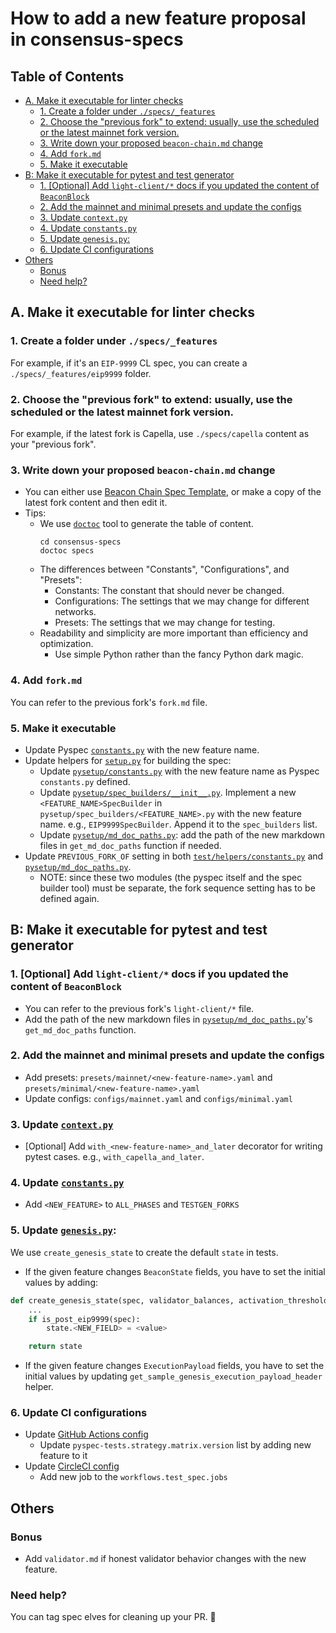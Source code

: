 # How to add a new feature proposal in consensus-specs

<!-- START doctoc generated TOC please keep comment here to allow auto update -->
<!-- DON'T EDIT THIS SECTION, INSTEAD RE-RUN doctoc TO UPDATE -->
## Table of Contents

- [A. Make it executable for linter checks](#a-make-it-executable-for-linter-checks)
  - [1. Create a folder under `./specs/_features`](#1-create-a-folder-under-specs_features)
  - [2. Choose the "previous fork" to extend: usually, use the scheduled or the latest mainnet fork version.](#2-choose-the-previous-fork-to-extend-usually-use-the-scheduled-or-the-latest-mainnet-fork-version)
  - [3. Write down your proposed `beacon-chain.md` change](#3-write-down-your-proposed-beacon-chainmd-change)
  - [4. Add `fork.md`](#4-add-forkmd)
  - [5. Make it executable](#5-make-it-executable)
- [B: Make it executable for pytest and test generator](#b-make-it-executable-for-pytest-and-test-generator)
  - [1. [Optional] Add `light-client/*` docs if you updated the content of `BeaconBlock`](#1-optional-add-light-client-docs-if-you-updated-the-content-of-beaconblock)
  - [2. Add the mainnet and minimal presets and update the configs](#2-add-the-mainnet-and-minimal-presets-and-update-the-configs)
  - [3. Update `context.py`](#3-update-contextpy)
  - [4. Update `constants.py`](#4-update-constantspy)
  - [5. Update `genesis.py`:](#5-update-genesispy)
  - [6. Update CI configurations](#6-update-ci-configurations)
- [Others](#others)
  - [Bonus](#bonus)
  - [Need help?](#need-help)

<!-- END doctoc generated TOC please keep comment here to allow auto update -->


## A. Make it executable for linter checks

### 1. Create a folder under `./specs/_features`

For example, if it's an `EIP-9999` CL spec, you can create a `./specs/_features/eip9999` folder.

### 2. Choose the "previous fork" to extend: usually, use the scheduled or the latest mainnet fork version.

For example, if the latest fork is Capella, use `./specs/capella` content as your "previous fork".

### 3. Write down your proposed `beacon-chain.md` change
- You can either use [Beacon Chain Spec Template](./templates/beacon-chain-template.md), or make a copy of the latest fork content and then edit it.
- Tips:
    - We use [`doctoc`](https://www.npmjs.com/package/doctoc) tool to generate the table of content.
        ```
        cd consensus-specs
        doctoc specs
        ```
    - The differences between "Constants", "Configurations", and "Presets":
        - Constants: The constant that should never be changed.
        - Configurations: The settings that we may change for different networks.
        - Presets: The settings that we may change for testing.
    - Readability and simplicity are more important than efficiency and optimization.
        - Use simple Python rather than the fancy Python dark magic.

### 4. Add `fork.md`
You can refer to the previous fork's `fork.md` file.
### 5. Make it executable
- Update Pyspec [`constants.py`](https://github.com/ethereum/consensus-specs/blob/dev/tests/core/pyspec/eth2spec/test/helpers/constants.py) with the new feature name.
- Update helpers for [`setup.py`](https://github.com/ethereum/consensus-specs/blob/dev/setup.py) for building the spec:
    - Update [`pysetup/constants.py`](https://github.com/ethereum/consensus-specs/blob/dev/pysetup/constants.py) with the new feature name as Pyspec `constants.py` defined.
    - Update [`pysetup/spec_builders/__init__.py`](https://github.com/ethereum/consensus-specs/blob/dev/pysetup/spec_builders/__init__.py). Implement a new `<FEATURE_NAME>SpecBuilder` in `pysetup/spec_builders/<FEATURE_NAME>.py` with the new feature name. e.g., `EIP9999SpecBuilder`. Append it to the `spec_builders` list.
    - Update [`pysetup/md_doc_paths.py`](https://github.com/ethereum/consensus-specs/blob/dev/pysetup/md_doc_paths.py): add the path of the new markdown files in `get_md_doc_paths` function if needed.
- Update `PREVIOUS_FORK_OF` setting in both [`test/helpers/constants.py`](https://github.com/ethereum/consensus-specs/blob/dev/tests/core/pyspec/eth2spec/test/helpers/constants.py) and [`pysetup/md_doc_paths.py`](https://github.com/ethereum/consensus-specs/blob/dev/pysetup/md_doc_paths.py).
    - NOTE: since these two modules (the pyspec itself and the spec builder tool) must be separate, the fork sequence setting has to be defined again.

## B: Make it executable for pytest and test generator

### 1. [Optional] Add `light-client/*` docs if you updated the content of `BeaconBlock`
- You can refer to the previous fork's `light-client/*` file.
- Add the path of the new markdown files in [`pysetup/md_doc_paths.py`](https://github.com/ethereum/consensus-specs/blob/dev/pysetup/md_doc_paths.py)'s `get_md_doc_paths` function.

### 2. Add the mainnet and minimal presets and update the configs
- Add presets: `presets/mainnet/<new-feature-name>.yaml` and `presets/minimal/<new-feature-name>.yaml`
- Update configs: `configs/mainnet.yaml` and `configs/minimal.yaml`

### 3. Update [`context.py`](https://github.com/ethereum/consensus-specs/blob/dev/tests/core/pyspec/eth2spec/test/context.py)
- [Optional] Add `with_<new-feature-name>_and_later` decorator for writing pytest cases. e.g., `with_capella_and_later`.

### 4. Update [`constants.py`](https://github.com/ethereum/consensus-specs/blob/dev/tests/core/pyspec/eth2spec/test/helpers/constants.py)
- Add `<NEW_FEATURE>` to `ALL_PHASES` and `TESTGEN_FORKS`

### 5. Update [`genesis.py`](https://github.com/ethereum/consensus-specs/blob/dev/tests/core/pyspec/eth2spec/test/helpers/genesis.py):

We use `create_genesis_state` to create the default `state` in tests.

- If the given feature changes `BeaconState` fields, you have to set the initial values by adding:

```python
def create_genesis_state(spec, validator_balances, activation_threshold):
    ...
    if is_post_eip9999(spec):
        state.<NEW_FIELD> = <value>

    return state
```

- If the given feature changes `ExecutionPayload` fields, you have to set the initial values by updating `get_sample_genesis_execution_payload_header` helper.

### 6. Update CI configurations
- Update [GitHub Actions config](https://github.com/ethereum/consensus-specs/blob/dev/.github/workflows/run-tests.yml)
    - Update `pyspec-tests.strategy.matrix.version` list by adding new feature to it
- Update [CircleCI config](https://github.com/ethereum/consensus-specs/blob/dev/.circleci/config.yml)
    - Add new job to the `workflows.test_spec.jobs`

## Others

### Bonus
- Add `validator.md` if honest validator behavior changes with the new feature.

### Need help?
You can tag spec elves for cleaning up your PR. 🧚
